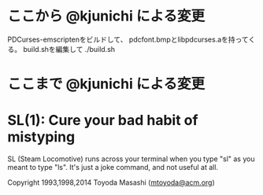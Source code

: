 # ここから @kjunichi による変更

PDCurses-emscriptenをビルドして、
pdcfont.bmpとlibpdcurses.aを持ってくる。
build.shを編集して
./build.sh

# ここまで @kjunichi による変更

SL(1): Cure your bad habit of mistyping
=======================================

SL (Steam Locomotive) runs across your terminal when you type "sl" as
you meant to type "ls". It's just a joke command, and not useful at
all.

Copyright 1993,1998,2014 Toyoda Masashi (mtoyoda@acm.org)
